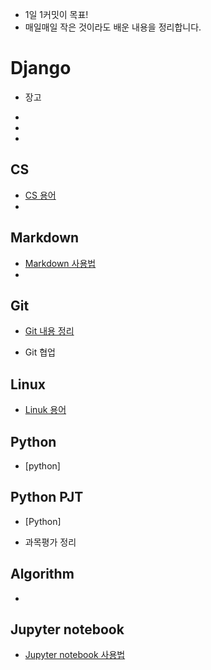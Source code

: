 * 1일 1커밋이 목표!
* 매일매일 작은 것이라도 배운 내용을 정리합니다.





# Django

* 장고

* 

* 
* 




## CS
* [CS 용어](https://github.com/puurib/TIL/blob/master/CS/CS.md)
*   






## Markdown
* [Markdown 사용법](https://github.com/puurib/TIL/blob/master/Markdown/Markdown.md)
* 





## Git
* [Git 내용 정리](https://github.com/puurib/TIL/blob/master/Git/Git.md)

* Git 협업





## Linux
* [Linuk 용어](https://github.com/puurib/TIL/blob/master/Linux/Linux%20%EC%9A%A9%EC%96%B4.md)





## Python

* [python]



## Python PJT

* [Python]

* 과목평가 정리



## Algorithm

* 



## Jupyter notebook
* [Jupyter notebook 사용법](https://github.com/puurib/TIL/blob/master/Jupyter%20notebook/Jupyter%20notebook.md)





